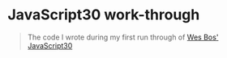 # JavaScript30 work-through

>The code I wrote during my first run through of [Wes Bos' JavaScript30](https://javascript30.com)

